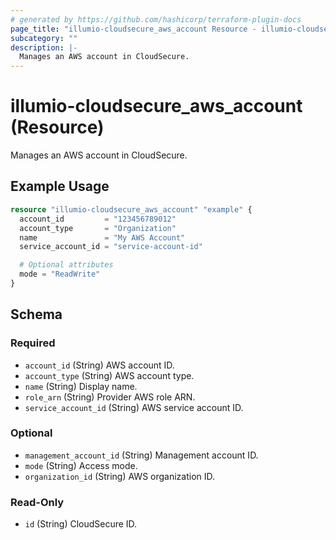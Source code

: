 ```yaml
---
# generated by https://github.com/hashicorp/terraform-plugin-docs
page_title: "illumio-cloudsecure_aws_account Resource - illumio-cloudsecure"
subcategory: ""
description: |-
  Manages an AWS account in CloudSecure.
---
```


# illumio-cloudsecure_aws_account (Resource)

Manages an AWS account in CloudSecure.

## Example Usage

```terraform
resource "illumio-cloudsecure_aws_account" "example" {
  account_id         = "123456789012"
  account_type       = "Organization"
  name               = "My AWS Account"
  service_account_id = "service-account-id"

  # Optional attributes
  mode = "ReadWrite"
}
```

<!-- schema generated by tfplugindocs -->
## Schema

### Required

- `account_id` (String) AWS account ID.
- `account_type` (String) AWS account type.
- `name` (String) Display name.
- `role_arn` (String) Provider AWS role ARN.
- `service_account_id` (String) AWS service account ID.

### Optional

- `management_account_id` (String) Management account ID.
- `mode` (String) Access mode.
- `organization_id` (String) AWS organization ID.

### Read-Only

- `id` (String) CloudSecure ID.
